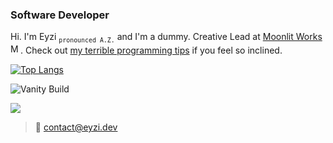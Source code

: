### Software Developer
Hi. I'm Eyzi <sub>`pronounced A.Z.`</sub> and I'm a dummy. Creative Lead at [Moonlit Works <img src="https://cdn.moonlit.works/logo/favicon.ico" alt="Moonlit Works logo" width="16" />](https://moonlit.works). Check out [my terrible programming tips](https://eyzi.github.io/) if you feel so inclined.

[![Top Langs](https://github-readme-stats.vercel.app/api/top-langs/?username=eyzi&show_icons=true&layout=compact&title_color=58a6ff&text_color=c9d1d9&icon_color=8b949e&bg_color=0d1117&count_private=true&hide=html&hide_border=true)](https://github.com/anuraghazra/github-readme-stats)

![Vanity Build](https://github.com/eyzi/eyzi/actions/workflows/life.yml/badge.svg)

![](https://i.imgur.com/r3no3mP.gif) 

> 📧 contact@eyzi.dev
